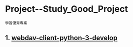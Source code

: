 # Project--Study_Good_Project

```
學習優秀專案
```





## 1. [webdav-client-python-3-develop](https://github.com/ezhov-evgeny/webdav-client-python-3)









